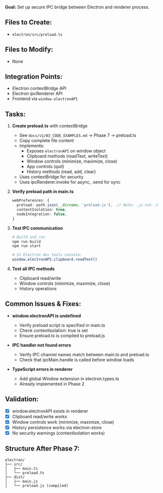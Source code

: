**Goal:** Set up secure IPC bridge between Electron and renderer process.

## Files to Create:
- `electron/src/preload.ts`

## Files to Modify:
- None

## Integration Points:
- Electron contextBridge API
- Electron ipcRenderer API
- Frontend via `window.electronAPI`

## Tasks:

1. **Create preload.ts** with contextBridge
   - See `docs/v1/03_CODE_EXAMPLES.md` → Phase 7 → preload.ts
   - Copy complete file content
   - Implements:
     - Exposes `electronAPI` on window object
     - Clipboard methods (readText, writeText)
     - Window controls (minimize, maximize, close)
     - App controls (quit)
     - History methods (read, add, clear)
   - Uses contextBridge for security
   - Uses ipcRenderer.invoke for async, .send for sync

2. **Verify preload path in main.ts**
   ```typescript
   webPreferences: {
     preload: path.join(__dirname, 'preload.js'),  // Note: .js not .ts
     contextIsolation: true,
     nodeIntegration: false,
   }
   ```

3. **Test IPC communication**
   ```bash
   # Build and run
   npm run build
   npm run start

   # In Electron dev tools console:
   window.electronAPI.clipboard.readText()
   ```

4. **Test all IPC methods**
   - Clipboard read/write
   - Window controls (minimize, maximize, close)
   - History operations

## Common Issues & Fixes:

- **window.electronAPI is undefined**
  - Verify preload script is specified in main.ts
  - Check contextIsolation: true is set
  - Ensure preload.ts is compiled to preload.js

- **IPC handler not found errors**
  - Verify IPC channel names match between main.ts and preload.ts
  - Check that ipcMain.handle is called before window loads

- **TypeScript errors in renderer**
  - Add global Window extension in electron.types.ts
  - Already implemented in Phase 2

## Validation:

- [x] window.electronAPI exists in renderer
- [x] Clipboard read/write works
- [x] Window controls work (minimize, maximize, close)
- [x] History persistence works via electron-store
- [x] No security warnings (contextIsolation works)

## Structure After Phase 7:

```
electron/
├── src/
│   ├── main.ts
│   └── preload.ts
├── dist/
│   ├── main.js
│   └── preload.js (compiled)